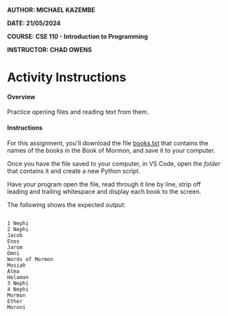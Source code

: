 **AUTHOR:  MICHAEL KAZEMBE**

**DATE:  21/05/2024**

**COURSE:  CSE 110 - Introduction to Programming**

**INSTRUCTOR:  CHAD OWENS**

# Activity Instructions

#### Overview

Practice opening files and reading text from them.

#### Instructions

For this assignment, you'll download the file [books.txt](https://byui-cse.github.io/cse110-ww-course/week06/books.txt) that contains the names of the books in the Book of Mormon, and save it to your computer.

Once you have the file saved to your computer, in VS Code, open the *folder* that contains it and create a new Python script.

Have your program open the file, read through it line by line, strip off leading and trailing whitespace and display each book to the screen.

The following shows the expected output:

```plaintext

1 Nephi
2 Nephi
Jacob
Enos
Jarom
Omni
Words of Mormon
Mosiah
Alma
Helaman
3 Nephi
4 Nephi
Mormon
Ether
Moroni
```
